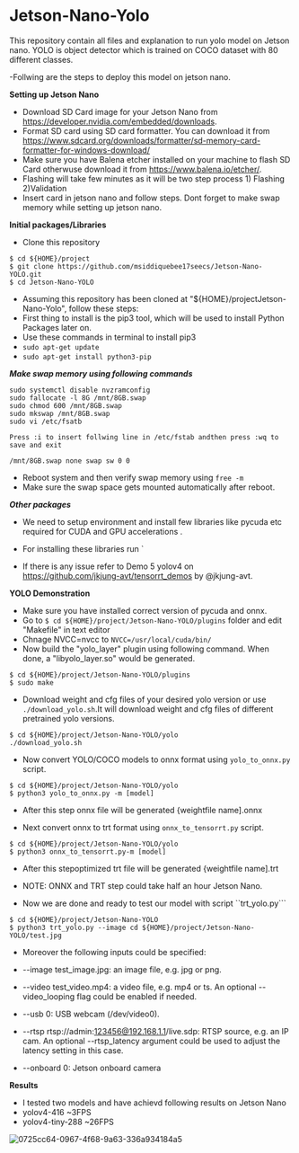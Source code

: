 # Jetson-Nano-Yolo
This repository contain all files and explanation to run yolo model on Jetson nano. YOLO is object detector which is trained on COCO dataset with 80 different classes.

-Follwing are the steps to deploy this model on jetson nano.

**Setting up Jetson Nano**
>
- Download SD Card image for your Jetson Nano from https://developer.nvidia.com/embedded/downloads.
- Format SD card using SD card formatter. You can download it from https://www.sdcard.org/downloads/formatter/sd-memory-card-formatter-for-windows-download/
- Make sure you have Balena etcher installed on your machine to flash SD Card otherwuse download it from https://www.balena.io/etcher/.
- Flashing will take few minutes as it will be two step process   1) Flashing      2)Validation
- Insert card in jetson nano and follow steps. Dont forget to make swap memory while setting up jetson nano.


**Initial packages/Libraries**
- Clone this repository

``` 
$ cd ${HOME}/project
$ git clone https://github.com/msiddiquebee17seecs/Jetson-Nano-YOLO.git
$ cd Jetson-Nano-YOLO
```

- Assuming this repository has been cloned at "${HOME}/projectJetson-Nano-Yolo", follow these steps:
- First thing to install is the pip3 tool, which will be used to install Python Packages later on.
- Use these commands in terminal to install pip3
- ```sudo apt-get update```
- ```sudo apt-get install python3-pip```


***Make swap memory using following commands***
```free -m
sudo systemctl disable nvzramconfig
sudo fallocate -l 8G /mnt/8GB.swap
sudo chmod 600 /mnt/8GB.swap
sudo mkswap /mnt/8GB.swap
sudo vi /etc/fsatb 

Press :i to insert follwing line in /etc/fstab andthen press :wq to save and exit

/mnt/8GB.swap none swap sw 0 0 
```
- Reboot system and then verify swap memory using ```free -m```
- Make sure the swap space gets mounted automatically after reboot.


***Other packages***
- We need to setup environment and install few libraries like pycuda etc required for CUDA and GPU accelerations .
- For installing these libraries run 
`  

- If there is any issue refer to Demo 5 yolov4 on https://github.com/jkjung-avt/tensorrt_demos by @jkjung-avt.




**YOLO Demonstration**
- Make sure you have installed  correct version of pycuda and onnx.
- Go to ```$ cd ${HOME}/project/Jetson-Nano-YOLO/plugins``` folder and edit "Makefile" in text editor
- Chnage NVCC=nvcc to ```NVCC=/usr/local/cuda/bin/```
- Now build the "yolo_layer" plugin using following command. When done, a "libyolo_layer.so" would be generated.
 ```
$ cd ${HOME}/project/Jetson-Nano-YOLO/plugins
$ sudo make
```  
- Download weight and cfg files of your desired yolo version or use ```./download_yolo.sh```.It will download weight and cfg files of different pretrained  yolo versions.
```
$ cd ${HOME}/project/Jetson-Nano-YOLO/yolo
./download_yolo.sh
```
- Now convert YOLO/COCO models to onnx format using ```yolo_to_onnx.py``` script.
```
$ cd ${HOME}/project/Jetson-Nano-YOLO/yolo
$ python3 yolo_to_onnx.py -m [model]
```  
- After this step onnx file will be generated {weightfile name].onnx

- Next convert onnx to trt format using ```onnx_to_tensorrt.py``` script.
```
$ cd ${HOME}/project/Jetson-Nano-YOLO/yolo
$ python3 onnx_to_tensorrt.py-m [model]
```

- After this stepoptimized trt file will be generated {weightfile name].trt
- NOTE: ONNX and TRT step could take half an hour Jetson Nano.

- Now we are done and ready to test our model with script ``trt_yolo.py```

```
$ cd ${HOME}/project/Jetson-Nano-YOLO
$ python3 trt_yolo.py --image cd ${HOME}/project/Jetson-Nano-YOLO/test.jpg
```

- Moreover the following inputs could be specified:

- --image test_image.jpg: an image file, e.g. jpg or png.
- --video test_video.mp4: a video file, e.g. mp4 or ts. An optional --video_looping flag could be enabled if needed.
- --usb 0: USB webcam (/dev/video0).
- --rtsp rtsp://admin:123456@192.168.1.1/live.sdp: RTSP source, e.g. an IP cam. An optional --rtsp_latency argument could be used to adjust the latency setting in this case.
- --onboard 0: Jetson onboard camera

**Results**

- I tested two models and have achievd following results on Jetson Nano
- yolov4-416 ~3FPS
- yolov4-tiny-288 ~26FPS



![0725cc64-0967-4f68-9a63-336a934184a5](https://user-images.githubusercontent.com/82385991/152836059-ec32da15-fdbe-4513-a5c4-6e7eb1742e49.jpg)


